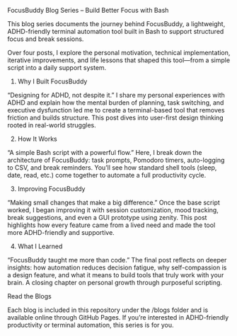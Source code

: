 FocusBuddy Blog Series – Build Better Focus with Bash

This blog series documents the journey behind FocusBuddy, a lightweight, ADHD-friendly terminal automation tool built in Bash to support structured focus and break sessions.

Over four posts, I explore the personal motivation, technical implementation, iterative improvements, and life lessons that shaped this tool—from a simple script into a daily support system.



1. Why I Built FocusBuddy

“Designing for ADHD, not despite it.”
I share my personal experiences with ADHD and explain how the mental burden of planning, task switching, and executive dysfunction led me to create a terminal-based tool that removes friction and builds structure. This post dives into user-first design thinking rooted in real-world struggles.


2. How It Works

“A simple Bash script with a powerful flow.”
Here, I break down the architecture of FocusBuddy: task prompts, Pomodoro timers, auto-logging to CSV, and break reminders. You’ll see how standard shell tools (sleep, date, read, etc.) come together to automate a full productivity cycle.


3. Improving FocusBuddy

“Making small changes that make a big difference.”
Once the base script worked, I began improving it with session customization, mood tracking, break suggestions, and even a GUI prototype using zenity. This post highlights how every feature came from a lived need and made the tool more ADHD-friendly and supportive.


4. What I Learned

“FocusBuddy taught me more than code.”
The final post reflects on deeper insights: how automation reduces decision fatigue, why self-compassion is a design feature, and what it means to build tools that truly work with your brain. A closing chapter on personal growth through purposeful scripting.


Read the Blogs

Each blog is included in this repository under the /blogs folder and is available online through GitHub Pages. If you’re interested in ADHD-friendly productivity or terminal automation, this series is for you.

